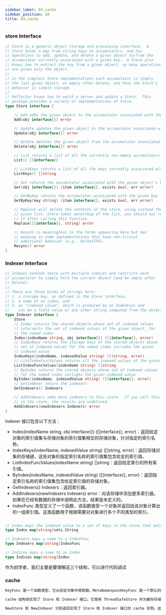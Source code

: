 ```yaml
---
sidebar_label: 03.cache
sidebar_position: 20
title: 03.cache
---
```


### store Interface

```go
// Store is a generic object storage and processing interface.  A
// Store holds a map from string keys to accumulators, and has
// operations to add, update, and delete a given object to/from the
// accumulator currently associated with a given key.  A Store also
// knows how to extract the key from a given object, so many operations
// are given only the object.
//
// In the simplest Store implementations each accumulator is simply
// the last given object, or empty after Delete, and thus the Store's
// behavior is simple storage.
//
// Reflector knows how to watch a server and update a Store.  This
// package provides a variety of implementations of Store.
type Store interface {

	// Add adds the given object to the accumulator associated with the given object's key
	Add(obj interface{}) error

	// Update updates the given object in the accumulator associated with the given object's key
	Update(obj interface{}) error

	// Delete deletes the given object from the accumulator associated with the given object's key
	Delete(obj interface{}) error

	// List returns a list of all the currently non-empty accumulators
	List() []interface{}

	// ListKeys returns a list of all the keys currently associated with non-empty accumulators
	ListKeys() []string

	// Get returns the accumulator associated with the given object's key
	Get(obj interface{}) (item interface{}, exists bool, err error)

	// GetByKey returns the accumulator associated with the given key
	GetByKey(key string) (item interface{}, exists bool, err error)

	// Replace will delete the contents of the store, using instead the
	// given list. Store takes ownership of the list, you should not reference
	// it after calling this function.
	Replace([]interface{}, string) error

	// Resync is meaningless in the terms appearing here but has
	// meaning in some implementations that have non-trivial
	// additional behavior (e.g., DeltaFIFO).
	Resync() error
}
```


### Indexer Interface

```go
// Indexer extends Store with multiple indices and restricts each
// accumulator to simply hold the current object (and be empty after
// Delete).
//
// There are three kinds of strings here:
// 1. a storage key, as defined in the Store interface,
// 2. a name of an index, and
// 3. an "indexed value", which is produced by an IndexFunc and
//    can be a field value or any other string computed from the object.
type Indexer interface {
	Store
	// Index returns the stored objects whose set of indexed values
	// intersects the set of indexed values of the given object, for
	// the named index
	Index(indexName string, obj interface{}) ([]interface{}, error)
	// IndexKeys returns the storage keys of the stored objects whose
	// set of indexed values for the named index includes the given
	// indexed value
	IndexKeys(indexName, indexedValue string) ([]string, error)
	// ListIndexFuncValues returns all the indexed values of the given index
	ListIndexFuncValues(indexName string) []string
	// ByIndex returns the stored objects whose set of indexed values
	// for the named index includes the given indexed value
	ByIndex(indexName, indexedValue string) ([]interface{}, error)
	// GetIndexer return the indexers
	GetIndexers() Indexers

	// AddIndexers adds more indexers to this store.  If you call this after you already have data
	// in the store, the results are undefined.
	AddIndexers(newIndexers Indexers) error
}
```

Indexer 接口包含以下方法：

- Index(indexName string, obj interface{}) ([]interface{}, error)：返回给定对象的索引值集与存储对象的索引值集相交的存储对象，针对指定的索引名称。
- IndexKeys(indexName, indexedValue string) ([]string, error)：返回存储对象的存储键，这些对象的指定索引名称的索引值集包含给定的索引值。
- ListIndexFuncValues(indexName string) []string：返回给定索引的所有索引值。
- ByIndex(indexName, indexedValue string) ([]interface{}, error)：返回指定索引名称的索引值集包含给定索引值的存储对象。
- GetIndexers() Indexers：返回索引器。
- AddIndexers(newIndexers Indexers) error：向该存储中添加更多索引器。如果在已经有数据的存储中调用此方法，结果是未定义的。
- IndexFunc 类型定义了一个函数，该函数接受一个对象并返回由该对象计算出的一组索引值。这类函数用于根据需要对对象进行多个不同类型的索引。

```go

// Index maps the indexed value to a set of keys in the store that match on that value
type Index map[string]sets.String

// Indexers maps a name to a IndexFunc
type Indexers map[string]IndexFunc

// Indices maps a name to an Index
type Indices map[string]Index

```
作为初学者，我们主要是要理解这三个结构，可以进行代码调试

### cache

```txt
KeyFunc 是一个函数类型，它从给定对象中提取键。MetaNamespaceKeyFunc 是一个默认的 KeyFunc，可以从实现 meta.Interface 的 API 对象中提取键。键的格式为 <namespace>/<name>（如果有 namespace 的话）。

cache 结构体实现了 Store 和 Indexer 接口。它使用 ThreadSafeStore 作为缓存存储，确保线程安全。keyFunc 用于从对象中生成键。

NewStore 和 NewIndexer 分别返回实现了 Store 和 Indexer 接口的 cache 实例。这些实例可以用于存储、更新、删除、查询对象，并根据索引器进行索引操作。
```
